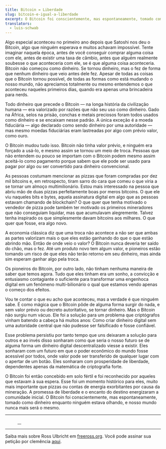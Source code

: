 ```yaml
---
title: Bitcoin = Liberdade
slug: bitcoin-e-igual-a-liberdade
excerpt: O Bitcoin foi conscientemente, mas espontaneamente, tomado como dinheiro enquanto ninguém estava olhando, e nosso mundo nunca mais será o mesmo.
translators:
  - luis-schwab
---
```


Algo especial aconteceu no primeiro ano depois que Satoshi nos deu o Bitcoin, algo que ninguém esperava e muitos achavam impossível. Tente imaginar naquela época, antes de você conseguir comprar alguma coisa com ele, antes de existir uma taxa de câmbio, antes que alguém realmente soubesse o que aconteceria com ele, se é que alguma coisa aconteceria. Bitcoin não começou como dinheiro. Se tornou dinheiro, mas o fez de forma que nenhum dinheiro que veio antes dele fez. Apesar de todas as coisas que o Bitcoin tornou possível, de todas as formas como está mudando o nosso mundo, não apreciamos totalmente ou mesmo entendemos o que aconteceu naqueles primeiros dias, quando era apenas uma brincadeira para nerds.

Todo dinheiro que precede o Bitcoin — na longa história da civilização humana — era valorizado por razões que não seu uso como dinheiro. Gado na África, selos na prisão, conchas e metais preciosos foram todos usados como dinheiro e se encaixam nesse padrão. A única exceção é a moeda fiduciária — algo declarado como sendo dinheiro por uma autoridade — mas mesmo moedas fiduciárias eram lastreadas por algo com prévio valor, como ouro.

O Bitcoin mudou tudo isso. Bitcoin não tinha valor prévio, e ninguém era forçado a usá-lo, e mesmo assim se tornou um meio de troca. Pessoas que não entendem ou pouco se importam com o Bitcoin podem mesmo assim aceitá-lo como pagamento porque sabem que ele pode ser usado para pagar por algo ou ser convertido para dinheiro convencional.

As pessoas costumam mencionar as pizzas que foram compradas por dez mil bitcoins e, em retrospecto, tiram sarro do cara que comeu o que viria a se tornar um almoço multimilionário. Estou mais interessado na pessoa que abriu mão de duas pizzas perfeitamente boas por meros bitcoins. O que ele viu naqueles bits e bytes, aquela assinatura digital em algo que as pessoas estavam chamando de blockchain? O que quer que tenha motivado o vendedor de pizza pode também ter motivado os primeiros mineradores que não conseguiam liquidar, mas que acumulavam alegremente. Talvez tenha inspirado os que simplesmente davam bitcoins aos milhares. O que quer que fosse, era algo novo.

A economia clássica diz que uma troca não acontece a não ser que ambas as partes valorizam mais o que eles estão ganhando do que o que estão abrindo mão. Então de onde veio o valor? O Bitcoin nunca deveria ter saído do chão, mas o fez. Até um produto novo tem algum valor, e pioneiros estão tomando um risco de que eles não terão retorno em seu dinheiro, mas ainda sim esperam ganhar algo pela troca.

Os pioneiros do Bitcoin, por outro lado, não tinham nenhuma maneira de saber que temos agora. Tudo que eles tinham era um sonho, a convicção e entusiasmo contagiante o suficiente para transformar uma engenhoca digital em um fenômeno multi-bilionário o qual que estamos vendo apenas o começo dos efeitos.

Vou te contar o que eu acho que aconteceu, mas a verdade é que ninguém sabe. É como mágica que o Bitcoin pôde de alguma forma surgir do nada, e sem valor prévio ou decreto autoritativo, se tornar dinheiro. Mas o Bitcoin não surgiu num vácuo. Ele foi a solução para um problema que criptógrafos vinham batendo a cabeça há muitos anos: Como criar dinheiro digital sem uma autoridade central que não pudesse ser falsificado e fosse confiável.

Esse problema persistiu por tanto tempo que uns deixaram a solução para outros e ao invés disso sonharam como que seria o nosso futuro se de alguma forma um dinheiro digital descentralizado viesse a existir. Eles sonharam com um futuro em que o poder econômico do mundo fosse acessível por todos, onde valor pode ser transferido de qualquer lugar com o apertar de um botão. Eles sonharam com prosperidade de liberdade, dependentes apenas da matemática de criptografia forte.

O Bitcoin foi então concebido em solo fértil e foi reconhecido por aqueles que estavam à sua espera. Esse foi um momento histórico para eles, muito mais importante que pizzas ou contas de energia exorbitantes por causa da mineração. A promessa de liberdade e o encanto do destino energizaram a comunidade inicial. O Bitcoin foi conscientemente, mas espontaneamente, tomado como dinheiro enquanto ninguém estava olhando, e nosso mundo nunca mais será o mesmo.

---

<figure>
  <div class="img-container">
    <a href="/static/img/mempool/bitcoin-equals-freedom/scan-1.jpg" target="_blank">
      <img src="/static/img/mempool/bitcoin-equals-freedom/scan-1.jpg" alt="" />
    </a>
    <a href="/static/img/mempool/bitcoin-equals-freedom/scan-2.jpg" target="_blank">
      <img src="/static/img/mempool/bitcoin-equals-freedom/scan-2.jpg" alt="" />
    </a>
    <a href="/static/img/mempool/bitcoin-equals-freedom/scan-3.jpg" target="_blank">
      <img src="/static/img/mempool/bitcoin-equals-freedom/scan-3.jpg" alt="" />
    </a>
    <a href="/static/img/mempool/bitcoin-equals-freedom/scan-4.jpg" target="_blank">
      <img src="/static/img/mempool/bitcoin-equals-freedom/scan-4.jpg" alt="" />
    </a>
  </div>
</figure>

---

Saiba mais sobre Ross Ulbricht em [freeross.org](https://freeross.org/). Você pode assinar sua petição por clemência [aqui](https://freeross.org/petition).
